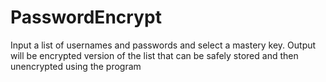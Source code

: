 # PasswordEncrypt
Input a list of usernames and passwords and select a mastery key. Output will be encrypted version of the list that can be safely stored and then unencrypted using the program
